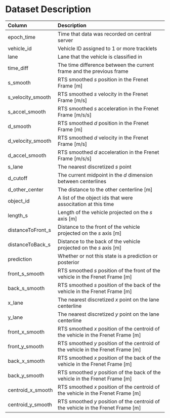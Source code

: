 # Dataset Description

| Column            | Description                
|:------------------|:---------------------------
| epoch_time        | Time that data was recorded on central server 
| vehicle_id        | Vehicle ID assigned to 1 or more tracklets                              
| lane              | Lane that the vehicle is classified in
| time_diff         | The time difference between the current frame and the previous frame
| s_smooth          | RTS smoothed $s$ position in the Frenet Frame [m]
| s_velocity_smooth | RTS smoothed $s$ velocity in the Frenet Frame [m/s]
| s_accel_smooth    | RTS smoothed $s$ acceleration in the Frenet Frame [m/s/s]
| d_smooth          | RTS smoothed $d$ position in the Frenet Frame [m]
| d_velocity_smooth | RTS smoothed $d$ velocity in the Frenet Frame [m/s]
| d_accel_smooth    | RTS smoothed $d$ acceleration in the Frenet Frame [m/s/s]
| s_lane            | The nearest discretized $s$ point                
| d_cutoff          | The current midpoint in the $d$ dimension between centerlines
| d_other_center    | The distance to the other centerline [m]
| object_id         | A list of the object ids that were associtation at this time
| length_s          | Length of the vehicle projected on the $s$ axis [m]
| distanceToFront_s | Distance to the front of the vehicle projected on the $s$ axis [m]
| distanceToBack_s  | Distance to the back of the vehicle projected on the $s$ axis [m]
| prediction        | Whether or not this state is a prediction or posterior
| front_s_smooth    | RTS smoothed $s$ position of the front of the vehicle in the Frenet Frame [m]
| back_s_smooth     | RTS smoothed $s$ position of the back of the vehicle in the Frenet Frame [m]
| x_lane            | The nearest discretized $x$ point on the lane centerline
| y_lane            | The nearest discretized $y$ point on the lane centerline
| front_x_smooth    | RTS smoothed $x$ position of the centroid of the vehicle in the Frenet Frame [m]
| front_y_smooth    | RTS smoothed $y$ position of the centroid of the vehicle in the Frenet Frame [m]
| back_x_smooth     | RTS smoothed $x$ position of the back of the vehicle in the Frenet Frame [m]
| back_y_smooth     | RTS smoothed $y$ position of the back of the vehicle in the Frenet Frame [m]
| centroid_x_smooth | RTS smoothed $x$ position of the centroid of the vehicle in the Frenet Frame [m]
| centroid_y_smooth | RTS smoothed $y$ position of the centroid of the vehicle in the Frenet Frame [m]